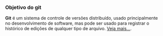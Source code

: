 <!-- markdownlint-disable-next-line -->
### Objetivo do git

**Git** é um sistema de controle de versões distribuído, usado principalmente no desenvolvimento de software, mas pode ser usado para registrar o histórico de edições de qualquer tipo de arquivo. [Veja mais...](https://pt.wikipedia.org/wiki/Git).